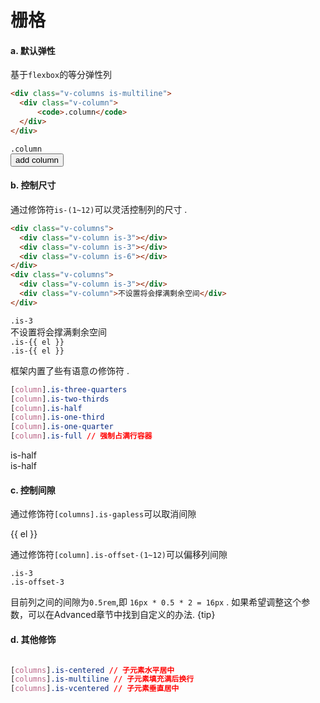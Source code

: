 # 栅格

#### a. 默认弹性

基于`flexbox`的等分弹性列

```html
<div class="v-columns is-multiline">
  <div class="v-column">
      <code>.column</code>
  </div>
</div>
```

<div class="v-columns is-multiline">
  <div class="v-column sd-grid-column" v-for="el in flexCols">
    <span class="sd-grid-block">
      <code>.column</code>
    </span>
  </div>
</div>
<button class="v-btn is-small is-light" @click="flexCols.push(true)">add column</button>  

#### b. 控制尺寸

通过修饰符`is-(1~12)`可以灵活控制列的尺寸 .

```html
<div class="v-columns">
  <div class="v-column is-3"></div>
  <div class="v-column is-3"></div>
  <div class="v-column is-6"></div>
</div>
<div class="v-columns">
  <div class="v-column is-3"></div>
  <div class="v-column">不设置将会撑满剩余空间</div>
</div>

```

<div class="v-container">
  <div class="v-columns">
    <div class="v-column is-3">
        <span class="sd-grid-block">
            <code>.is-3</code>
        </span>
    </div>
    <div class="v-column">
        <span class="sd-grid-block">
          不设置将会撑满剩余空间
        </span>
    </div>
  </div>

  <div class="v-columns">
    <div class="v-column sd-grid-column"
         :class="`is-${el}`"
         v-for="el in grids[0]">
      <span class="sd-grid-block">
        <code>.is-{{ el }}</code>
      </span>
    </div>
  </div>

  <div class="v-columns">
    <div class="v-column sd-grid-column"
         :class="`is-${el}`"
         v-for="el in grids[1]"
    >
        <span class="sd-grid-block">
          <code>.is-{{ el }}</code>
        </span>
    </div>
  </div>
</div>

框架内置了些有语意の修饰符 .

```css
[column].is-three-quarters
[column].is-two-thirds
[column].is-half
[column].is-one-third
[column].is-one-quarter
[column].is-full // 强制占满行容器
```

<div class="v-columns">
  <div class="v-column is-half sd-grid-column">
    <span class="sd-grid-block">
      is-half
    </span>
  </div>
  <div class="v-column is-half sd-grid-column">
    <span class="sd-grid-block">
      is-half
    </span>
  </div>
</div>

#### c. 控制间隙

通过修饰符`[columns].is-gapless`可以取消间隙

<div class="v-columns is-gapless">
  <div class="v-column sd-grid-column"
       v-for="el in cols">
    <span class="sd-grid-block">
      {{ el }}
    </span>
  </div>
</div>


通过修饰符`[column].is-offset-(1~12)`可以偏移列间隙

<div class="v-columns">
  <div class="v-column sd-grid-column is-3">
    <span class="sd-grid-block">
        <code>.is-3</code>
    </span>
  </div>
  <div class="v-column sd-grid-column is-offset-3">
    <span class="sd-grid-block">
        <code>.is-offset-3</code>
    </span>
  </div>

</div>

目前列之间的间隙为`0.5rem`,即 `16px * 0.5 * 2 = 16px` . 如果希望调整这个参数，可以在Advanced章节中找到自定义的办法.
{tip}


#### d. 其他修饰

```css

[columns].is-centered // 子元素水平居中
[columns].is-multiline // 子元素填充满后换行
[columns].is-vcentered // 子元素垂直居中

```

<script>
  export default {
    data () {
      return {
        flexCols: [1, 1],
        cols: Array.from({length: 12}).map((n, i) => (i + 1)),
        grids: [
          [2, 3, 7],
          [3, 3, 6]
        ]
      }
    }
  }
</script>

<style lang="scss" type="text/scss">
  @import "~root/scss/pre";

  .sd-grid-block {
    display: block;
    padding: 35px 15px;
    text-align: center;
    background-color: $light;
  }
</style>
